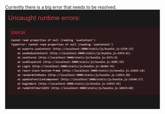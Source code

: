 Currently there is a big error that needs to be resolved.
![alt text]({EE3FF19E-A65E-4889-8471-5E3FA51186CF}.png)